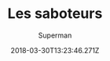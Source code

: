 ---
tmdb_id: '71128'
title: Les saboteurs
original_title: Japoteurs
author: Superman
img_name: japoteurs.jpg
release_date: '1942-09-17'
synopsis: ''
tags:
- Superman
- Fleischer
category:
- Dessins Animés
youtube_url: ''
vimeo_url: ''
archive_url: ''
dailymotion_url: //www.dailymotion.com/embed/video/x6h1b92
cast: 'Bud Collyer,Joan Alexander,Julian Noa'
crew: Seymour Kneitel
imdb_id: tt0034913
adult: 'false'
date: '2018-03-30T13:23:46.271Z'
---